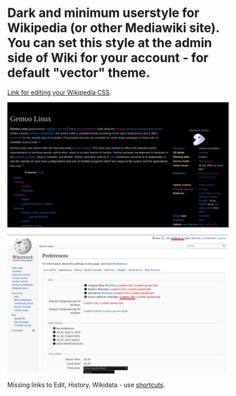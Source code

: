 # Dark and minimum userstyle for Wikipedia (or other Mediawiki site). You can set this style at the admin side of Wiki for your account - for default "vector" theme.

[Link for editing your Wikipedia CSS](https://en.wikipedia.org/wiki/Special:MyPage/vector.css).

![screenshot](/screenshot.png)


![screenshot](/screenshot-prefs.png)

Missing links to Edit, History, Wikidata - use [shortcuts](https://en.wikipedia.org/wiki/Wikipedia:Keyboard_shortcuts).
